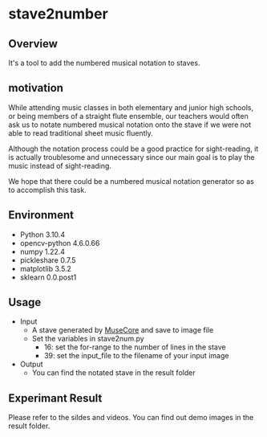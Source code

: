 # stave2number

## Overview

It's a tool to add the numbered musical notation to staves.

## motivation
    
While attending  music classes in both elementary and junior high schools, or being members of a straight flute ensemble, our teachers would often ask us to notate numbered musical notation onto the stave if we were not able to read traditional sheet music fluently.

Although the notation process could be a good practice for sight-reading, it is actually troublesome and unnecessary since our main goal is to play the music instead of sight-reading.

We hope that there could be a numbered musical notation generator so as to accomplish this task.

## Environment

- Python 3.10.4
- opencv-python 4.6.0.66
- numpy 1.22.4
- pickleshare 0.7.5
- matplotlib 3.5.2
- sklearn 0.0.post1

## Usage

- Input
  - A stave generated by [MuseCore](https://musescore.org/zh-hant) and save to image file
  - Set the variables in stave2num.py
    - 16: set the for-range to the number of lines in the stave
    - 39: set the input_file to the filename of your input image
- Output
  - You can find the notated stave in the result folder

## Experimant Result

Please refer to the sildes and videos.
You can find out demo images in the result folder.
